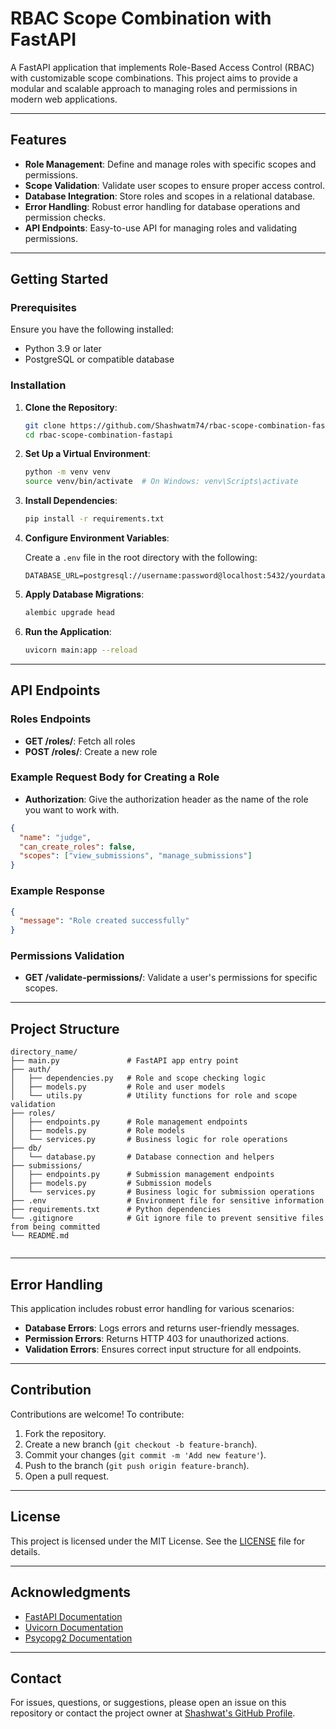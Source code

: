 # RBAC Scope Combination with FastAPI

A FastAPI application that implements Role-Based Access Control (RBAC) with customizable scope combinations. This project aims to provide a modular and scalable approach to managing roles and permissions in modern web applications.

---

## Features

- **Role Management**: Define and manage roles with specific scopes and permissions.
- **Scope Validation**: Validate user scopes to ensure proper access control.
- **Database Integration**: Store roles and scopes in a relational database.
- **Error Handling**: Robust error handling for database operations and permission checks.
- **API Endpoints**: Easy-to-use API for managing roles and validating permissions.

---

## Getting Started

### Prerequisites

Ensure you have the following installed:

- Python 3.9 or later
- PostgreSQL or compatible database

### Installation

1. **Clone the Repository**:

   ```bash
   git clone https://github.com/Shashwatm74/rbac-scope-combination-fastapi.git
   cd rbac-scope-combination-fastapi
   ```

2. **Set Up a Virtual Environment**:

   ```bash
   python -m venv venv
   source venv/bin/activate  # On Windows: venv\Scripts\activate
   ```

3. **Install Dependencies**:

   ```bash
   pip install -r requirements.txt
   ```

4. **Configure Environment Variables**:

   Create a `.env` file in the root directory with the following:

   ```env
   DATABASE_URL=postgresql://username:password@localhost:5432/yourdatabase
   ```

5. **Apply Database Migrations**:

   ```bash
   alembic upgrade head
   ```

6. **Run the Application**:

   ```bash
   uvicorn main:app --reload
   ```

---

## API Endpoints

### Roles Endpoints

- **GET /roles/**: Fetch all roles
- **POST /roles/**: Create a new role

### Example Request Body for Creating a Role

- **Authorization**: Give the authorization header as the name of the role you want to work with.

```json
{
  "name": "judge",
  "can_create_roles": false,
  "scopes": ["view_submissions", "manage_submissions"]
}
```

### Example Response

```json
{
  "message": "Role created successfully"
}
```

### Permissions Validation

- **GET /validate-permissions/**: Validate a user's permissions for specific scopes.

---

## Project Structure

```
directory_name/
├── main.py               # FastAPI app entry point
├── auth/
│   ├── dependencies.py   # Role and scope checking logic
│   ├── models.py         # Role and user models
│   └── utils.py          # Utility functions for role and scope validation
├── roles/
│   ├── endpoints.py      # Role management endpoints
│   ├── models.py         # Role models
│   └── services.py       # Business logic for role operations
├── db/
│   └── database.py       # Database connection and helpers
├── submissions/
│   ├── endpoints.py      # Submission management endpoints
│   ├── models.py         # Submission models
│   └── services.py       # Business logic for submission operations
├── .env                  # Environment file for sensitive information
├── requirements.txt      # Python dependencies
└── .gitignore            # Git ignore file to prevent sensitive files from being committed
└── README.md


```

---

## Error Handling

This application includes robust error handling for various scenarios:

- **Database Errors**: Logs errors and returns user-friendly messages.
- **Permission Errors**: Returns HTTP 403 for unauthorized actions.
- **Validation Errors**: Ensures correct input structure for all endpoints.

---

## Contribution

Contributions are welcome! To contribute:

1. Fork the repository.
2. Create a new branch (`git checkout -b feature-branch`).
3. Commit your changes (`git commit -m 'Add new feature'`).
4. Push to the branch (`git push origin feature-branch`).
5. Open a pull request.

---

## License

This project is licensed under the MIT License. See the [LICENSE](LICENSE) file for details.

---

## Acknowledgments

- [FastAPI Documentation](https://fastapi.tiangolo.com/)
- [Uvicorn Documentation](https://www.uvicorn.org/)
- [Psycopg2 Documentation](https://www.psycopg.org/)

---

## Contact

For issues, questions, or suggestions, please open an issue on this repository or contact the project owner at [Shashwat's GitHub Profile](https://github.com/Shashwatm74).
